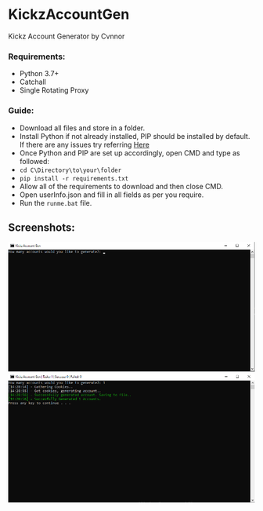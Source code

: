 # KickzAccountGen
Kickz Account Generator by Cvnnor

### Requirements:
- Python 3.7+
- Catchall
- Single Rotating Proxy

### Guide:
- Download all files and store in a folder.
- Install Python if not already installed, PIP should be installed by default. If there are any issues try referring [Here](https://stackoverflow.com/a/69592264)
- Once Python and PIP are set up accordingly, open CMD and type as followed:
- `cd C\Directory\to\your\folder`
- `pip install -r requirements.txt`
- Allow all of the requirements to download and then close CMD.
- Open userInfo.json and fill in all fields as per you require.
- Run the `runme.bat` file.

## Screenshots:
![](https://raw.githubusercontent.com/Cvnnor/KickzAccountGen/504152ad794d5310eea25df2a61179ffbed3449e/Screenshots/1.png?token=ADM4YMBM6UXZRWXPTBX77YDBYSEI6)
![](https://raw.githubusercontent.com/Cvnnor/KickzAccountGen/504152ad794d5310eea25df2a61179ffbed3449e/Screenshots/2.png?token=ADM4YMDVOJDWDYNF66ZREFTBYSEJW)
